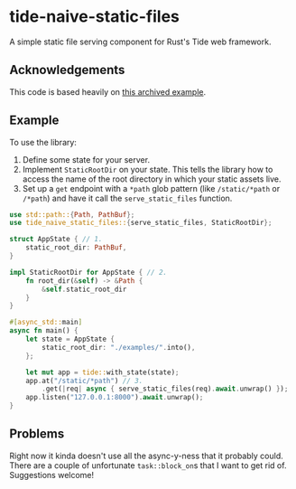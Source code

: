 # tide-naive-static-files

A simple static file serving component for Rust's Tide web framework.

## Acknowledgements

This code is based heavily on [this archived example](https://github.com/http-rs/tide/blob/4aec5fe2bb6b8202f7ae48e416eeb37345cf029f/backup/examples/staticfile.rs).

## Example

To use the library:

1. Define some state for your server.
2. Implement `StaticRootDir` on your state. This tells the library how to access the name of the root directory in which your static assets live.
3. Set up a `get` endpoint with a `*path` glob pattern (like `/static/*path` or `/*path`) and have it call the `serve_static_files` function.

```rust
use std::path::{Path, PathBuf};
use tide_naive_static_files::{serve_static_files, StaticRootDir};

struct AppState { // 1.
    static_root_dir: PathBuf,
}

impl StaticRootDir for AppState { // 2.
    fn root_dir(&self) -> &Path {
        &self.static_root_dir
    }
}

#[async_std::main]
async fn main() {
    let state = AppState {
        static_root_dir: "./examples/".into(),
    };

    let mut app = tide::with_state(state);
    app.at("/static/*path") // 3.
        .get(|req| async { serve_static_files(req).await.unwrap() });
    app.listen("127.0.0.1:8000").await.unwrap();
}
```

## Problems

Right now it kinda doesn't use all the async-y-ness that it probably could. There are a couple of unfortunate `task::block_on`s that I want to get rid of. Suggestions welcome!
